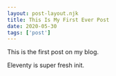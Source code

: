 ```yaml
---
layout: post-layout.njk 
title: This Is My First Ever Post
date: 2020-05-30
tags: ['post']
---
```

<!-- Excerpt Start -->
This is the first post on my blog.
<!-- Excerpt End -->

Eleventy is super fresh init.